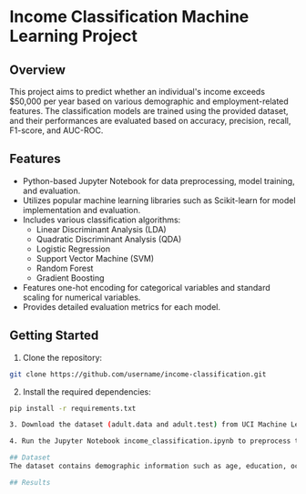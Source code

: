# Income Classification Machine Learning Project

## Overview

This project aims to predict whether an individual's income exceeds $50,000 per year based on various demographic and employment-related features. The classification models are trained using the provided dataset, and their performances are evaluated based on accuracy, precision, recall, F1-score, and AUC-ROC.

## Features

- Python-based Jupyter Notebook for data preprocessing, model training, and evaluation.
- Utilizes popular machine learning libraries such as Scikit-learn for model implementation and evaluation.
- Includes various classification algorithms:
  - Linear Discriminant Analysis (LDA)
  - Quadratic Discriminant Analysis (QDA)
  - Logistic Regression
  - Support Vector Machine (SVM)
  - Random Forest
  - Gradient Boosting
- Features one-hot encoding for categorical variables and standard scaling for numerical variables.
- Provides detailed evaluation metrics for each model.

## Getting Started

1. Clone the repository:

```bash
git clone https://github.com/username/income-classification.git
```

2. Install the required dependencies:

```bash
pip install -r requirements.txt

3. Download the dataset (adult.data and adult.test) from UCI Machine Learning Repository and place them in the project directory.

4. Run the Jupyter Notebook income_classification.ipynb to preprocess the data, train the models, and evaluate their performance.

## Dataset
The dataset contains demographic information such as age, education, occupation, marital status, etc., along with the corresponding income level (>50K or <=50K). It consists of both training and testing sets for model evaluation.

## Results
